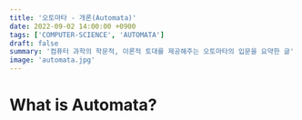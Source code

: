 ```yaml
---
title: '오토마타 - 개론(Automata)'
date: 2022-09-02 14:00:00 +0900
tags: ['COMPUTER-SCIENCE', 'AUTOMATA']
draft: false
summary: '컴퓨터 과학의 학문적, 이론적 토대를 제공해주는 오토마타의 입문을 요약한 글'
image: 'automata.jpg'
---
```


# What is Automata?